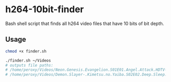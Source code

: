# h264-10bit-finder

Bash shell script that finds all h264 video files that have 10 bits of bit depth.

## Usage

```bash
chmod +x finder.sh

./finder.sh ~/Videos
# outputs file paths:
# /home/peroxy/Videos/Neon.Genesis.Evangelion.S01E01.Angel.Attack.HDTV-720p.mkv
# /home/peroxy/Videos/Demon.Slayer-.Kimetsu.no.Yaiba.S02E02.Deep.Sleep.Bluray-1080p.mkv
```
